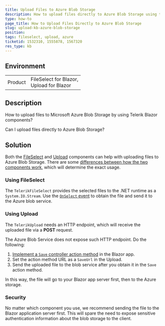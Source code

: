 ```yaml
---
title: Upload Files to Azure Blob Storage
description: How to upload files directly to Azure Blob Storage using the Telerik Blazor FileSelect and Upload components.
type: how-to
page_title: How to Upload Files Directly to Azure Blob Storage
slug: upload-kb-azure-blob-storage
position: 
tags: fileselect, upload, azure
ticketid: 1532310, 1555878, 1567320
res_type: kb
---
```


## Environment

<table>
    <tbody>
        <tr>
            <td>Product</td>
            <td>FileSelect for Blazor, <br /> Upload for Blazor</td>
        </tr>
    </tbody>
</table>


## Description

How to upload files to Microsoft Azure Blob Storage by using Telerik Blazor components?

Can I upload files directly to Azure Blob Storage?


## Solution

Both the [FileSelect](slug:fileselect-overview) and [Upload](slug:upload-overview) components can help with uploading files to Azure Blob Storage. There are some [differences between how the two components work](slug:upload-overview#upload-vs-fileselect), which will determine the exact usage.

### Using FileSelect

The `TelerikFileSelect` provides the selected files to the .NET runtime as a `System.IO.Stream`. Use the [`OnSelect` event](slug:fileselect-events#onselect) to obtain the file and send it to the Azure blob service.

### Using Upload

The `TelerikUpload` needs an HTTP endpoint, which will receive the uploaded file via a **POST** request.

The Azure Blob Service does not expose such HTTP endpoint. Do the following:

1. [Implement a `Save` controller action method](slug:upload-overview#implement-controller-methods) in the Blazor app.
1. Set the action method URL as a `SaveUrl` in the Upload.
1. Send the uploaded file to the blob service after you obtain it in the `Save` action method.

In this way, the file will go to your Blazor app server first, then to the Azure storage.

### Security

No matter which component you use, we recommend sending the file to the Blazor application server first. This will spare the need to expose sensitive authentication information about the blob storage to the client.
